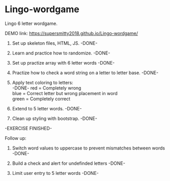 # Lingo-wordgame
Lingo 6 letter wordgame.

DEMO link: https://supersmitty2018.github.io/Lingo-wordgame/

1. Set up skeleton files, HTML, JS. -DONE-

2. Learn and practice how to randomize. -DONE-

3. Set up practize array with 6 letter words -DONE-

4. Practize how to check a word string on a letter to letter base. -DONE-

5. Apply text coloring to letters: <br> -DONE-
red = Completely wrong <br>
blue = Correct letter but wrong placement in word<br>
green = Completely correct<br>

6. Extend to 5 letter words. -DONE-

7. Clean up styling with bootstrap. -DONE-

-EXERCISE FINISHED-

Follow up:

1. Switch word values to uppercase to prevent mismatches between words -DONE-

2. Build a check and alert for undefinded letters -DONE-

3. Limit user entry to 5 letter words -DONE-



